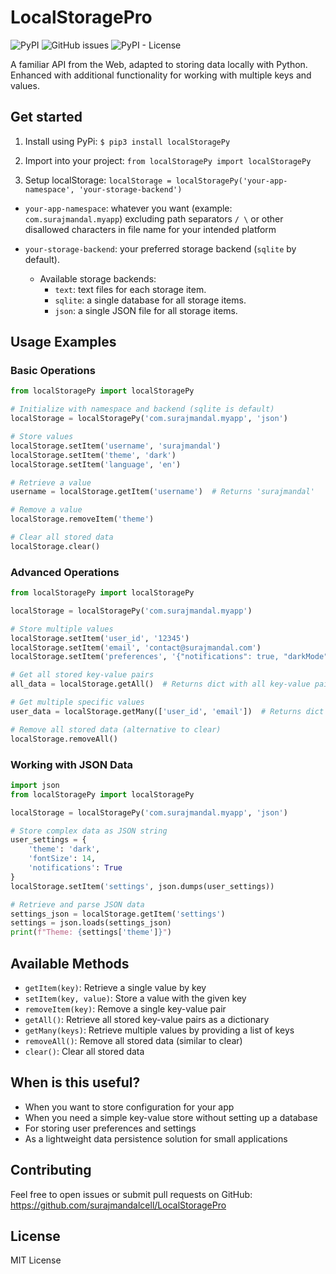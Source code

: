 # LocalStoragePro
![PyPI](https://img.shields.io/pypi/v/localStoragePy.svg?style=flat-square) ![GitHub issues](https://img.shields.io/github/issues-raw/surajmandalcell/LocalStoragePro.svg?style=flat-square) ![PyPI - License](https://img.shields.io/pypi/l/localStoragePy.svg?style=flat-square)

A familiar API from the Web, adapted to storing data locally with Python. Enhanced with additional functionality for working with multiple keys and values.

## Get started

1. Install using PyPi: `$ pip3 install localStoragePy`

2. Import into your project: `from localStoragePy import localStoragePy`

3. Setup localStorage: `localStorage = localStoragePy('your-app-namespace', 'your-storage-backend')` 

- `your-app-namespace`: whatever you want (example: `com.surajmandal.myapp`) excluding path separators `/ \` or other disallowed characters in file name for your intended platform

- `your-storage-backend`: your preferred storage backend (`sqlite` by default).
    - Available storage backends:
        - `text`: text files for each storage item.
        - `sqlite`: a single database for all storage items.
        - `json`: a single JSON file for all storage items.

## Usage Examples

### Basic Operations

```python
from localStoragePy import localStoragePy

# Initialize with namespace and backend (sqlite is default)
localStorage = localStoragePy('com.surajmandal.myapp', 'json')

# Store values
localStorage.setItem('username', 'surajmandal')
localStorage.setItem('theme', 'dark')
localStorage.setItem('language', 'en')

# Retrieve a value
username = localStorage.getItem('username')  # Returns 'surajmandal'

# Remove a value
localStorage.removeItem('theme')

# Clear all stored data
localStorage.clear()
```

### Advanced Operations

```python
from localStoragePy import localStoragePy

localStorage = localStoragePy('com.surajmandal.myapp')

# Store multiple values
localStorage.setItem('user_id', '12345')
localStorage.setItem('email', 'contact@surajmandal.com')
localStorage.setItem('preferences', '{"notifications": true, "darkMode": true}')

# Get all stored key-value pairs
all_data = localStorage.getAll()  # Returns dict with all key-value pairs

# Get multiple specific values
user_data = localStorage.getMany(['user_id', 'email'])  # Returns dict with specified keys

# Remove all stored data (alternative to clear)
localStorage.removeAll()
```

### Working with JSON Data

```python
import json
from localStoragePy import localStoragePy

localStorage = localStoragePy('com.surajmandal.myapp', 'json')

# Store complex data as JSON string
user_settings = {
    'theme': 'dark',
    'fontSize': 14,
    'notifications': True
}
localStorage.setItem('settings', json.dumps(user_settings))

# Retrieve and parse JSON data
settings_json = localStorage.getItem('settings')
settings = json.loads(settings_json)
print(f"Theme: {settings['theme']}")
```

## Available Methods

- `getItem(key)`: Retrieve a single value by key
- `setItem(key, value)`: Store a value with the given key
- `removeItem(key)`: Remove a single key-value pair
- `getAll()`: Retrieve all stored key-value pairs as a dictionary
- `getMany(keys)`: Retrieve multiple values by providing a list of keys
- `removeAll()`: Remove all stored data (similar to clear)
- `clear()`: Clear all stored data

## When is this useful?

- When you want to store configuration for your app
- When you need a simple key-value store without setting up a database
- For storing user preferences and settings
- As a lightweight data persistence solution for small applications

## Contributing

Feel free to open issues or submit pull requests on GitHub: https://github.com/surajmandalcell/LocalStoragePro

## License

MIT License
